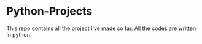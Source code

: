 # Python-Projects
This repo contains all the project I've made so far. 
All the codes are written in python.
